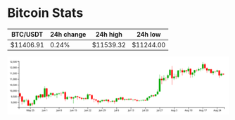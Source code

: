 # Bitcoin Stats

BTC/USDT|24h change|24h high|24h low|
|---|---|---|---|
|$11406.91|0.24%|$11539.32|$11244.00|

<img src="./chart.svg">
